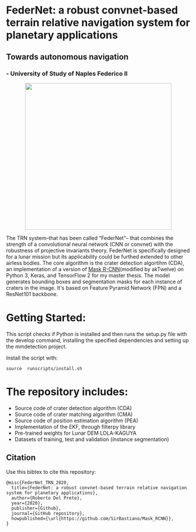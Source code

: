 # FederNet: a robust convnet-based terrain relative navigation system for planetary applications
## Towards autonomous navigation
### - University of Study of Naples Federico II

<p align="center">
 <img src="https://user-images.githubusercontent.com/71963566/104814458-43317300-580f-11eb-8def-73051d1459de.png" width="400" height="400">
</p>

The TRN system–that has been called “FederNet”– that combines the strength of a convolutional neural network (CNN or convnet) with the robustness of projective invariants theory. FederNet is specifically designed for a lunar mission but its applicability could be furthed extended to other airless bodies.
The core algorithm is the crater detection algortihm (CDA), an implementation of a version of [Mask R-CNN](https://arxiv.org/abs/1703.06870)(modified by akTwelve) on Python 3, Keras, and TensorFlow 2 for my master thesis. The model generates bounding boxes and segmentation masks for each instance of craters in the image. It's based on Feature Pyramid Network (FPN) and a ResNet101 backbone.


# Getting Started:

This script checks if Python is installed and then runs the setup.py file with the develop command, installing the specified dependencies and setting up the mmdetection project.

Install the script with:
```
source  runscripts/install.sh
```

# The repository includes:
* Source code of crater detection algorithm (CDA) 
* Source code of crater matching algorithm (CMA) 
* Source code of position estimation algorithm (PEA)
* Implementation of the EKF, through filterpy library
* Pre-trained weights for Lunar DEM LOLA-KAGUYA
* Datasets of training, test and validation (instance segmentation)


## Citation
Use this bibtex to cite this repository:
```
@misc{FederNet_TRN_2020,
  title={FederNet: a robust convnet-based terrain relative navigation system for planetary applications},
  author={Roberto Del Prete},
  year={2020},
  publisher={Github},
  journal={GitHub repository},
  howpublished={\url{https://github.com/SirBastiano/Mask_RCNN}},
}

